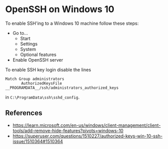 # OpenSSH on Windows 10

To enable SSH'ing to a Windows 10 machine follow these steps:
* Go to...
    * Start
    * Settings
    * System
    * Optional features
* Enable OpenSSH server

To enable SSH key login disable the lines

```
Match Group administrators
       AuthorizedKeysFile __PROGRAMDATA__/ssh/administrators_authorized_keys
```

in `C:\ProgramData\ssh\sshd_config`.

## References
* https://learn.microsoft.com/en-us/windows/client-management/client-tools/add-remove-hide-features?pivots=windows-10
* https://superuser.com/questions/1510227/authorized-keys-win-10-ssh-issue/1510364#1510364